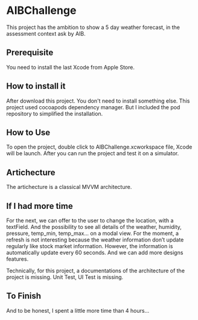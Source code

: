 # AIBChallenge

This project has the ambition to show a 5 day weather forecast, in the assessment context ask by AIB.

## Prerequisite
You need to install the last Xcode from Apple Store.

## How to install it
After download this project. You don't need to install something else.
This project used cocoapods dependency manager.
But I included the pod repository to simplified the installation.

## How to Use
To open the project, double click to AIBChallenge.xcworkspace file, Xcode will be launch.
After you can run the project and test it on a simulator.

## Artichecture
The artichecture is a classical MVVM architecture.

## If I had more time
For the next, we can offer to the user to change the location, with a textField. And the possibility to see all details of the weather, humidity, pressure, temp_min, temp_max... on a modal view.
For the moment, a refresh is not interesting because the weather information don’t update regularly like stock market information. However, the information is automatically update every 60 seconds.
And we can add more designs features.

Technically, for this project, a documentations of the architecture of the project is missing. Unit Test, UI Test is missing. 

## To Finish
And to be honest, I spent a little more time than 4 hours...
